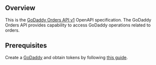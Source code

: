 ## Overview
This is the [GoDaddy Orders API v1](https://developer.godaddy.com/doc/endpoint/orders) OpenAPI specification. The GoDaddy Orders API provides capability to access GoDaddy operations related to orders.
## Prerequisites

Create a [GoDaddy](https://sg.godaddy.com/) and obtain tokens by following [this guide](https://developer.godaddy.com/getstarted).
